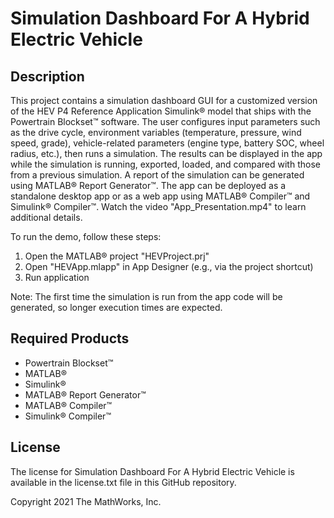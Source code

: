 # Simulation Dashboard For A Hybrid Electric Vehicle

## Description
This project contains a simulation dashboard GUI for a customized version of the HEV P4 Reference Application Simulink® model that ships with the Powertrain Blockset™ software. The user configures input parameters such as the drive cycle, environment variables (temperature, pressure, wind speed, grade), vehicle-related parameters (engine type, battery SOC, wheel radius, etc.), then runs a simulation. The results can be displayed in the app while the simulation is running, exported, loaded, and compared with those from a previous simulation. A report of the simulation can be generated using MATLAB® Report Generator™. The app can be deployed as a standalone desktop app or as a web app using MATLAB® Compiler™ and Simulink® Compiler™. Watch the video "App_Presentation.mp4" to learn additional details.

To run the demo, follow these steps:
1. Open the MATLAB® project "HEVProject.prj"
2. Open "HEVApp.mlapp" in App Designer (e.g., via the project shortcut)
3. Run application

Note: The first time the simulation is run from the app code will be generated, so longer execution times are expected.

## Required Products
* Powertrain Blockset™
* MATLAB®
* Simulink®
* MATLAB® Report Generator™
* MATLAB® Compiler™
* Simulink® Compiler™

## License
The license for Simulation Dashboard For A Hybrid Electric Vehicle is available in the license.txt file in this GitHub repository.

Copyright 2021 The MathWorks, Inc.
